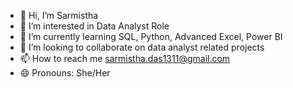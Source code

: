 - 👋 Hi, I’m Sarmistha
- 👀 I’m interested in Data Analyst Role
- 🌱 I’m currently learning SQL, Python, Advanced Excel, Power BI
- 💞️ I’m looking to collaborate on data analyst related projects
- 📫 How to reach me sarmistha.das1311@gmail.com
- 😄 Pronouns: She/Her

<!---
Sarmistha1311/Sarmistha1311 is a ✨ special ✨ repository because its `README.md` (this file) appears on your GitHub profile.
You can click the Preview link to take a look at your changes.
--->
